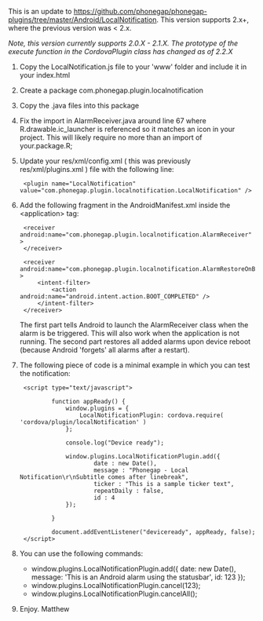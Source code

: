 This is an update to https://github.com/phonegap/phonegap-plugins/tree/master/Android/LocalNotification. This version supports 2.x+, where the previous version was &lt; 2.x.

*Note, this version currently supports 2.0.X - 2.1.X. The prototype of the execute function in the CordovaPlugin class has changed as of 2.2.X*

1. Copy the LocalNotification.js file to your 'www' folder and include it in your index.html
2. Create a package com.phonegap.plugin.localnotification
3. Copy the .java files into this package
4. Fix the import in AlarmReceiver.java around line 67 where R.drawable.ic_launcher is referenced so it matches an icon in your project. This will likely require no more than an import of your.package.R;
5. Update your res/xml/config.xml ( this was previously res/xml/plugins.xml ) file with the following line:

        <plugin name="LocalNotification" value="com.phonegap.plugin.localnotification.LocalNotification" />

6. Add the following fragment in the AndroidManifest.xml inside the &lt;application&gt; tag:

        <receiver android:name="com.phonegap.plugin.localnotification.AlarmReceiver" >
        </receiver>
		
        <receiver android:name="com.phonegap.plugin.localnotification.AlarmRestoreOnBoot" >
            <intent-filter>
                <action android:name="android.intent.action.BOOT_COMPLETED" />
            </intent-filter>
        </receiver>
    
    The first part tells Android to launch the AlarmReceiver class when the alarm is be triggered. This will also work when the application is not running.
	The second part restores all added alarms upon device reboot (because Android 'forgets' all alarms after a restart).
	
7. The following piece of code is a minimal example in which you can test the notification:

      	<script type="text/javascript">

                function appReady() {
                	window.plugins = {
			        	LocalNotificationPlugin: cordova.require( 'cordova/plugin/localNotification' )
			        };
                        
                    console.log("Device ready");
                    
                    window.plugins.LocalNotificationPlugin.add({
                            date : new Date(),
                            message : "Phonegap - Local Notification\r\nSubtitle comes after linebreak",
                            ticker : "This is a sample ticker text",
                            repeatDaily : false,
                            id : 4
                    });
                      
                }

                document.addEventListener("deviceready", appReady, false);
        </script>
		
8. You can use the following commands:

	- window.plugins.LocalNotificationPlugin.add({ date: new Date(), message: 'This is an Android alarm using the statusbar', id: 123 });
	- window.plugins.LocalNotificationPlugin.cancel(123); 
	- window.plugins.LocalNotificationPlugin.cancelAll();
		
9. Enjoy. Matthew
